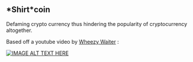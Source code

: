 ## \*Shirt\*coin
Defaming crypto currency thus hindering the popularity of cryptocurrency altogether.

Based off a youtube video by [Wheezy Waiter](https://www.youtube.com/channel/UCQL5ABUvwY7YoW5lgMyAS_w) :


[![IMAGE ALT TEXT HERE](http://img.youtube.com/vi/tSOBk354JWo/0.jpg)](http://www.youtube.com/watch?v=tSOBk354JWo)
